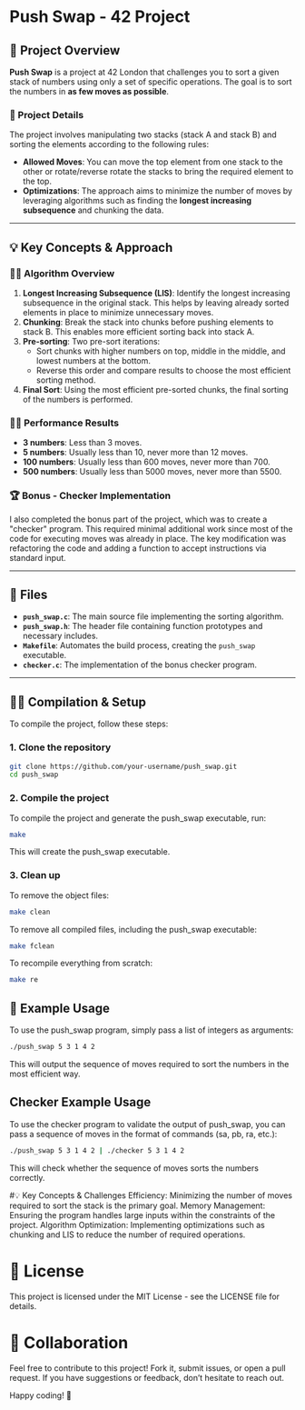 # Push Swap - 42 Project

## 🚀 Project Overview

**Push Swap** is a project at 42 London that challenges you to sort a given stack of numbers using only a set of specific operations. The goal is to sort the numbers in **as few moves as possible**.

### 📝 Project Details
The project involves manipulating two stacks (stack A and stack B) and sorting the elements according to the following rules:

- **Allowed Moves**: You can move the top element from one stack to the other or rotate/reverse rotate the stacks to bring the required element to the top.
- **Optimizations**: The approach aims to minimize the number of moves by leveraging algorithms such as finding the **longest increasing subsequence** and chunking the data.

---

## 💡 Key Concepts & Approach

### 🧑‍💻 Algorithm Overview

1. **Longest Increasing Subsequence (LIS)**: Identify the longest increasing subsequence in the original stack. This helps by leaving already sorted elements in place to minimize unnecessary moves.
2. **Chunking**: Break the stack into chunks before pushing elements to stack B. This enables more efficient sorting back into stack A.
3. **Pre-sorting**: Two pre-sort iterations:
   - Sort chunks with higher numbers on top, middle in the middle, and lowest numbers at the bottom.
   - Reverse this order and compare results to choose the most efficient sorting method.
4. **Final Sort**: Using the most efficient pre-sorted chunks, the final sorting of the numbers is performed.

### 🧑‍🔬 Performance Results

- **3 numbers**: Less than 3 moves.
- **5 numbers**: Usually less than 10, never more than 12 moves.
- **100 numbers**: Usually less than 600 moves, never more than 700.
- **500 numbers**: Usually less than 5000 moves, never more than 5500.

### 🏆 Bonus - Checker Implementation

I also completed the bonus part of the project, which was to create a "checker" program. This required minimal additional work since most of the code for executing moves was already in place. The key modification was refactoring the code and adding a function to accept instructions via standard input.

---

## 🔧 Files

- **`push_swap.c`**: The main source file implementing the sorting algorithm.
- **`push_swap.h`**: The header file containing function prototypes and necessary includes.
- **`Makefile`**: Automates the build process, creating the `push_swap` executable.
- **`checker.c`**: The implementation of the bonus checker program.

---

## 🧑‍🔧 Compilation & Setup

To compile the project, follow these steps:

### 1. Clone the repository
```bash
git clone https://github.com/your-username/push_swap.git
cd push_swap
```

### 2. Compile the project
To compile the project and generate the push_swap executable, run:
```bash
make
```
This will create the push_swap executable.

### 3. Clean up
To remove the object files:
```bash
make clean
```

To remove all compiled files, including the push_swap executable:
```bash
make fclean
```

To recompile everything from scratch:
```bash
make re
```

## 🧪 Example Usage
To use the push_swap program, simply pass a list of integers as arguments:

```bash
./push_swap 5 3 1 4 2
```
This will output the sequence of moves required to sort the numbers in the most efficient way.

## Checker Example Usage
To use the checker program to validate the output of push_swap, you can pass a sequence of moves in the format of commands (sa, pb, ra, etc.):

```bash
./push_swap 5 3 1 4 2 | ./checker 5 3 1 4 2
```
This will check whether the sequence of moves sorts the numbers correctly.

#💡 Key Concepts & Challenges
Efficiency: Minimizing the number of moves required to sort the stack is the primary goal.
Memory Management: Ensuring the program handles large inputs within the constraints of the project.
Algorithm Optimization: Implementing optimizations such as chunking and LIS to reduce the number of required operations.

# 📄 License
This project is licensed under the MIT License - see the LICENSE file for details.

# 🤝 Collaboration
Feel free to contribute to this project! Fork it, submit issues, or open a pull request. If you have suggestions or feedback, don’t hesitate to reach out.

Happy coding! 🚀
